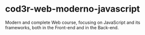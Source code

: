 # cod3r-web-moderno-javascript
Modern and complete Web course, focusing on JavaScript and its frameworks, both in the Front-end and in the Back-end.
